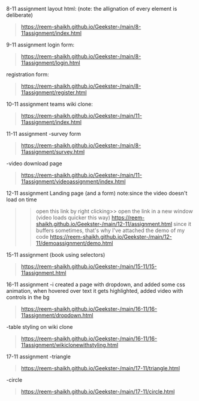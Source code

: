 


<!-- #assignment website prebootcamp:
>https://reem-shaikh.github.io/Geekster-/html/Foodapp.html/index.html -->

8-11 assignment
layout html: 
(note: the allignation of every element is deliberate)
>https://reem-shaikh.github.io/Geekster-/main/8-11assignment/index.html

9-11 assignment
login form:
>https://reem-shaikh.github.io/Geekster-/main/8-11assignment/login.html

registration form:
>https://reem-shaikh.github.io/Geekster-/main/8-11assignment/register.html


10-11 assignment 
teams wiki clone:
>https://reem-shaikh.github.io/Geekster-/main/11-11assignment/index.html

11-11 assignment 
-survey form 
>https://reem-shaikh.github.io/Geekster-/main/8-11assignment/survey.html


-video download page
>https://reem-shaikh.github.io/Geekster-/main/11-11assignment/videoassignment/index.html 


12-11 assignment
Landing page (and a form) 
note:since the video doesn't load on time
>>open this link by right clicking>> open the link in a new window (video loads quicker this way)
> https://reem-shaikh.github.io/Geekster-/main/12-11/assignment.html
>>since it buffers sometimes, that's why I've attached the demo of my code
> https://reem-shaikh.github.io/Geekster-/main/12-11/demoassignment/demo.html

<!--
test 14-11
https://reem-shaikh.github.io/Geekster-/test/14-11formtest.html
-->

15-11 assignment 
(book using selectors)
> https://reem-shaikh.github.io/Geekster-/main/15-11/15-11assignment.html

16-11 assignment
-i created a page with dropdown, and added some css animation, when hovered over text it gets highlighted, added video with controls in the bg
>https://reem-shaikh.github.io/Geekster-/main/16-11/16-11assignment/dropdown.html

-table styling on wiki clone
>https://reem-shaikh.github.io/Geekster-/main/16-11/16-11assignment/wikiclonewithstyling.html

17-11 assignment
-triangle
>https://reem-shaikh.github.io/Geekster-/main/17-11/triangle.html

-circle 
>https://reem-shaikh.github.io/Geekster-/main/17-11/circle.html


<!-- micro dev tools: 
launch instance
got to live server: 127.0.0.1:5000/ which is the root and navigate to your file


(edge and vscode owned by microsoft) -->
